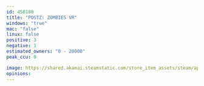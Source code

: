 ```yaml
---
id: 458180
title: "POSTZ: ZOMBIES VR"
windows: "true"
mac: "false"
linux: false
positive: 3
negative: 1
estimated_owners: "0 - 20000"
peak_ccu: 0

image: https://shared.akamai.steamstatic.com/store_item_assets/steam/apps/458180/header.jpg?t=1613075978
opinions:
---
```

